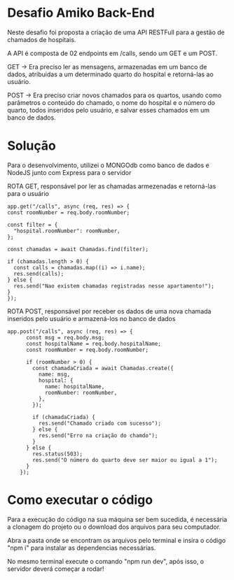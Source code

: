# Desafio Amiko Back-End

Neste desafio foi proposta a criação de uma API RESTFull para a gestão de chamados de hospitais.

A API é composta de 02 endpoints em /calls, sendo um GET e um POST.

GET -> Era preciso ler as mensagens, armazenadas em um banco de dados, atribuidas a um determinado quarto do hospital e retorná-las ao usuário.

POST -> Era preciso criar novos chamados para os quartos, usando como parâmetros o conteúdo do chamado, o nome do hospital e o número do quarto, todos inseridos pelo usuário, e salvar esses chamados em um banco de dados.

# Solução

Para o desenvolvimento, utilizei o MONGOdb como banco de dados e NodeJS junto com Express para o servidor

ROTA GET, responsável por ler as chamadas armezenadas e retorná-las para o usuário

    app.get("/calls", async (req, res) => {
    const roomNumber = req.body.roomNumber;
  
    const filter = {
      "hospital.roomNumber": roomNumber,
    };
  
    const chamadas = await Chamadas.find(filter);
  
    if (chamadas.length > 0) {
      const calls = chamadas.map((i) => i.name);
      res.send(calls);
    } else {
      res.send("Nao existem chamadas registradas nesse apartamento!");
    }
    });

    

ROTA POST, responsável por receber os dados de uma nova chamada inseridos pelo usuário e armazená-los no banco de dados

    app.post("/calls", async (req, res) => {
          const msg = req.body.msg;
          const hospitalName = req.body.hospitalName;
          const roomNumber = req.body.roomNumber;
        
          if (roomNumber > 0) {
            const chamadaCriada = await Chamadas.create({
              name: msg,
              hospital: {
                name: hospitalName,
                roomNumber: roomNumber,
              },
            });
        
            if (chamadaCriada) {
              res.send("Chamado criado com sucesso");
            } else {
              res.send("Erro na criação do chamdo");
            }
          } else {
            res.status(503);
            res.send("O número do quarto deve ser maior ou igual a 1");
          }
        });


# Como executar o código

Para a execução do código na sua máquina ser bem sucedida, é necessária a clonagem do projeto ou o download dos arquivos para seu computador.

Abra a pasta onde se encontram os arquivos pelo terminal e insira o código "npm i" para instalar as dependencias necessárias.

No mesmo terminal execute o comando "npm run dev", após isso, o servidor deverá começar a rodar!
